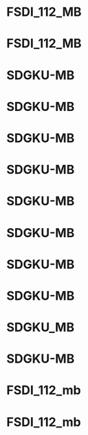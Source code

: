 # FSDI_112_MB
# FSDI_112_MB
# SDGKU-MB
# SDGKU-MB
# SDGKU-MB
# SDGKU-MB
# SDGKU-MB
# SDGKU-MB
# SDGKU-MB
# SDGKU-MB
# SDGKU_MB
# SDGKU-MB
# FSDI_112_mb
# FSDI_112_mb

